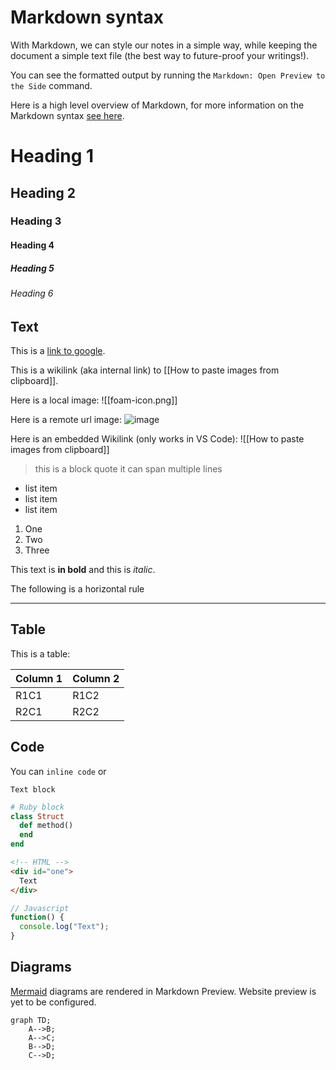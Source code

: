 # Markdown syntax

With Markdown, we can style our notes in a simple way, while keeping the document a simple text file (the best way to future-proof your writings!).

You can see the formatted output by running the `Markdown: Open Preview to the Side` command.

Here is a high level overview of Markdown, for more information on the Markdown syntax [see here](https://commonmark.org/help/).

# Heading 1

## Heading 2

### Heading 3

#### Heading 4

##### Heading 5

###### Heading 6

## Text

This is a [link to google](https://www.google.com).

This is a wikilink (aka internal link) to [[How to paste images from clipboard]].

Here is a local image:
![[foam-icon.png]] 

Here is a remote url image:
![image](https://placekitten.com/200/200)


Here is an embedded Wikilink (only works in VS Code):
![[How to paste images from clipboard]]

> this is a block quote
> it can span multiple lines

- list item
- list item
- list item

1. One
2. Two
3. Three

This text is **in bold** and this is *italic*.

The following is a horizontal rule

---

## Table
This is a table:

| Column 1 | Column 2 |
| -------- | -------- |
| R1C1     | R1C2     |
| R2C1     | R2C2     |

## Code

You can `inline code` or

```text
Text block
```

```ruby
# Ruby block
class Struct
  def method()
  end
end
```

```html
<!-- HTML -->
<div id="one">
  Text
</div>
```

```js
// Javascript
function() { 
  console.log("Text");
}
```

## Diagrams

[Mermaid](https://mermaid-js.github.io/mermaid/#/) diagrams are rendered in Markdown Preview. Website preview is yet to be configured.

```mermaid
graph TD;
    A-->B;
    A-->C;
    B-->D;
    C-->D;
```
